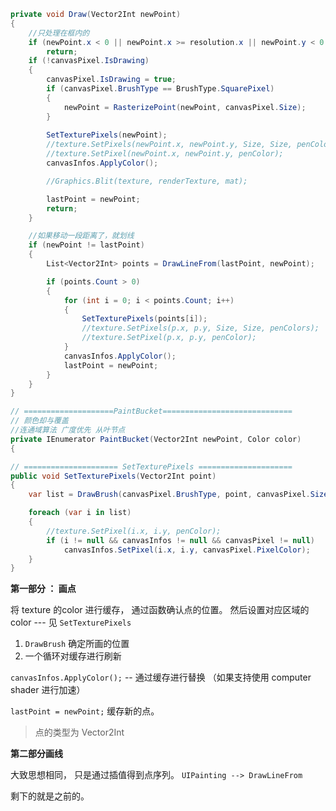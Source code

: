 

```c#
private void Draw(Vector2Int newPoint)
{
	//只处理在框内的
	if (newPoint.x < 0 || newPoint.x >= resolution.x || newPoint.y < 0 || newPoint.y >= resolution.y)
		return;
	if (!canvasPixel.IsDrawing)
	{
		canvasPixel.IsDrawing = true;
		if (canvasPixel.BrushType == BrushType.SquarePixel)
		{
			newPoint = RasterizePoint(newPoint, canvasPixel.Size);
		}
		
		SetTexturePixels(newPoint);
		//texture.SetPixels(newPoint.x, newPoint.y, Size, Size, penColors);
		//texture.SetPixel(newPoint.x, newPoint.y, penColor);
		canvasInfos.ApplyColor();

		//Graphics.Blit(texture, renderTexture, mat);

		lastPoint = newPoint;
		return;
	}

	//如果移动一段距离了，就划线
	if (newPoint != lastPoint)
	{
		List<Vector2Int> points = DrawLineFrom(lastPoint, newPoint);

		if (points.Count > 0)
		{
			for (int i = 0; i < points.Count; i++)
			{
				SetTexturePixels(points[i]);
				//texture.SetPixels(p.x, p.y, Size, Size, penColors);
				//texture.SetPixel(p.x, p.y, penColor);
			}
			canvasInfos.ApplyColor();
			lastPoint = newPoint;
		}
	}
}

// ====================PaintBucket=============================
// 颜色却与覆盖
//连通域算法 广度优先 从叶节点
private IEnumerator PaintBucket(Vector2Int newPoint, Color color)
{

// ===================== SetTexturePixels =====================
public void SetTexturePixels(Vector2Int point)
{
	var list = DrawBrush(canvasPixel.BrushType, point, canvasPixel.Size);

	foreach (var i in list)
	{
		//texture.SetPixel(i.x, i.y, penColor);
		if (i != null && canvasInfos != null && canvasPixel != null)
			canvasInfos.SetPixel(i.x, i.y, canvasPixel.PixelColor);
	}
}

```


**第一部分 ： 画点**

将 texture 的color 进行缓存， 通过函数确认点的位置。 然后设置对应区域的color  --- 见 `SetTexturePixels` 

1. `DrawBrush` 确定所画的位置
2. 一个循环对缓存进行刷新

`canvasInfos.ApplyColor();` -- 通过缓存进行替换 （如果支持使用 computer shader 进行加速）

`lastPoint = newPoint;` 缓存新的点。

> 点的类型为 Vector2Int



**第二部分画线**

大致思想相同， 只是通过插值得到点序列。 `UIPainting --> DrawLineFrom`

剩下的就是之前的。



